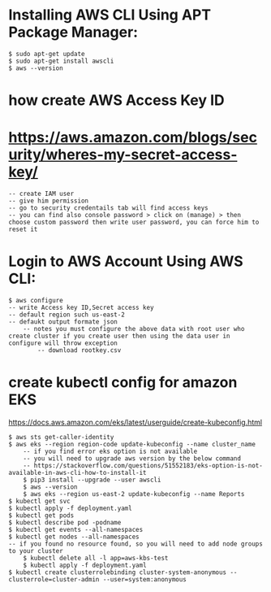 
# Installing AWS CLI Using APT Package Manager:
    $ sudo apt-get update
    $ sudo apt-get install awscli
    $ aws --version
    
# how create AWS Access Key ID    
# https://aws.amazon.com/blogs/security/wheres-my-secret-access-key/
    -- create IAM user
    -- give him permission
    -- go to security credentails tab will find access keys
    -- you can find also console password > click on (manage) > then choose custom password then write user password, you can force him to reset it

# Login to AWS Account Using AWS CLI:
    $ aws configure
    -- write Access key ID,Secret access key
    -- default region such us-east-2
    -- defaukt output formate json
        -- notes you must configure the above data with root user who create cluster if you create user then using the data user in configure will throw exception
            -- download rootkey.csv
    
# create kubectl config for amazon EKS
https://docs.aws.amazon.com/eks/latest/userguide/create-kubeconfig.html
   
    $ aws sts get-caller-identity
    $ aws eks --region region-code update-kubeconfig --name cluster_name
        -- if you find error eks option is not available
        -- you will need to upgrade aws version by the below command
        -- https://stackoverflow.com/questions/51552183/eks-option-is-not-available-in-aws-cli-how-to-install-it
        $ pip3 install --upgrade --user awscli
        $ aws --version
        $ aws eks --region us-east-2 update-kubeconfig --name Reports
    $ kubectl get svc
    $ kubectl apply -f deployment.yaml
    $ kubectl get pods
    $ kubectl describe pod -podname
    $ kubectl get events --all-namespaces
    $ kubectl get nodes --all-namespaces
    -- if you found no resource found, so you will need to add node groups to your cluster 
        $ kubectl delete all -l app=aws-kbs-test
        $ kubectl apply -f deployment.yaml
    $ kubectl create clusterrolebinding cluster-system-anonymous --clusterrole=cluster-admin --user=system:anonymous








